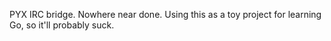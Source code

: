 PYX IRC bridge. Nowhere near done. Using this as a toy project for learning Go, so it'll probably suck.
